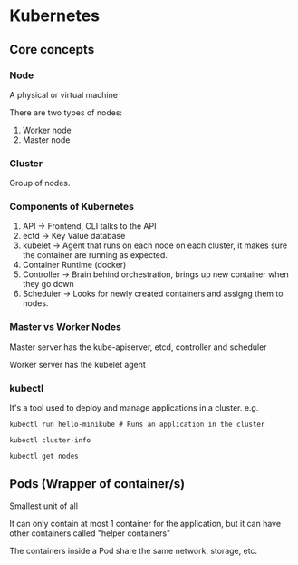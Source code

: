 # Kubernetes

## Core concepts

### Node
A physical or virtual machine

There are two types of nodes:
1. Worker node
2. Master node

### Cluster
Group of nodes.

### Components of Kubernetes
1. API -> Frontend, CLI talks to the API
2. ectd -> Key Value database
3. kubelet -> Agent that runs on each node on each cluster, it makes sure the container are running as expected.
4. Container Runtime (docker)
5. Controller -> Brain behind orchestration, brings up new container when they go down
6. Scheduler -> Looks for newly created containers and assigng them to nodes.


### Master vs Worker Nodes
Master server has the kube-apiserver, etcd, controller and scheduler

Worker server has the kubelet agent 


### kubectl
It's a tool used to deploy and manage applications in a cluster. e.g.
```
kubectl run hello-minikube # Runs an application in the cluster

kubectl cluster-info

kubectl get nodes
```


## Pods (Wrapper of container/s)
Smallest unit of all

It can only contain at most 1 container for the application, but it can have other containers called "helper containers"

The containers inside a Pod share the same network, storage, etc.








